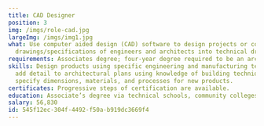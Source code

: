 ```yaml
---
title: CAD Designer
position: 3
img: /imgs/role-cad.jpg
largeImg: /imgs/img1.jpg
what: Use computer aided design (CAD) software to design projects or convert the
  drawings/specifications of engineers and architects into technical drawings.
requirements: Associates degree; four-year degree required to be an architect or engineer.
skills: Design products using specific engineering and manufacturing techniques;
  add detail to architectural plans using knowledge of building techniques;
  specify dimensions, materials, and processes for new products.
certificates: Progressive steps of certification are available.
education: Associate’s degree via technical schools, community colleges and universities.
salary: 56,830
id: 545f12ec-304f-4492-f50a-b919dc3669f4
---
```


